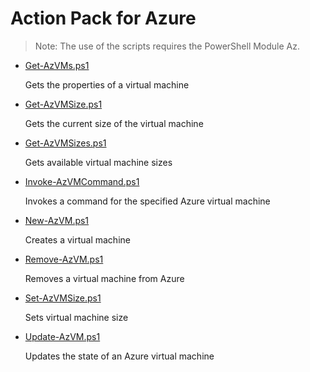 # Action Pack for Azure

> Note: The use of the scripts requires the PowerShell Module Az.

+ [Get-AzVMs.ps1](./Get-AzVMs.ps1)

    Gets the properties of a virtual machine

+ [Get-AzVMSize.ps1](./Get-AzVMSize.ps1)

    Gets the current size of the virtual machine

+ [Get-AzVMSizes.ps1](./Get-AzVMSizes.ps1)

    Gets available virtual machine sizes

+ [Invoke-AzVMCommand.ps1](./Invoke-AzVMCommand.ps1)

    Invokes a command for the specified Azure virtual machine

+ [New-AzVM.ps1](./New-AzVM.ps1)

    Creates a virtual machine

+ [Remove-AzVM.ps1](./Remove-AzVM.ps1)

    Removes a virtual machine from Azure

+ [Set-AzVMSize.ps1](./Set-AzVMSize.ps1)

    Sets virtual machine size

+ [Update-AzVM.ps1](./Update-AzVM.ps1)

    Updates the state of an Azure virtual machine